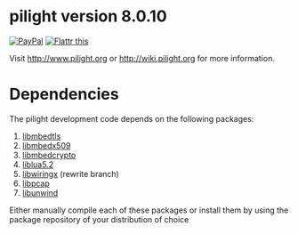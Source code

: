 pilight version 8.0.10
=======
<a class="donate" href="https://www.paypal.com/cgi-bin/webscr?cmd=_donations&business=curlymoo1%40gmail%2ecom&lc=US&item_name=curlymoo&no_note=0&currency_code=USD&bn=PP%2dDonationsBF%3abtn_donate_SM%2egif%3aNonHostedGuest" target="_blank">
<img alt="PayPal" title="PayPal" border="0" src="https://www.paypalobjects.com/en_US/i/btn/btn_donate_SM.gif" style="max-width:100%;"></a>
<a href="https://flattr.com/submit/auto?user_id=pilight&url=http%3A%2F%2Fwww.pilight.org" target="_blank"><img src="http://api.flattr.com/button/flattr-badge-large.png" alt="Flattr this" title="Flattr this" border="0"></a>

Visit http://www.pilight.org or http://wiki.pilight.org for more information.

# Dependencies
The pilight development code depends on the following packages:

1. [libmbedtls](https://github.com/ARMmbed/mbedtls)
2. [libmbedx509](https://github.com/ARMmbed/mbedtls)
3. [libmbedcrypto](https://github.com/ARMmbed/mbedtls)
4. [liblua5.2](https://github.com/lua/lua)
5. [libwiringx](https://github.com/wiringx/wiringx) (rewrite branch)
6. [libpcap](http://www.tcpdump.org/release/)
7. [libunwind](http://download.savannah.nongnu.org/releases/libunwind/)

Either manually compile each of these packages or install them by using the package repository of your distribution of choice
